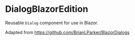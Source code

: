 # DialogBlazorEdition

Reusable `Dialog` component for use in Blazor.

Adapted from https://github.com/BrianLParker/BlazorDialogs

